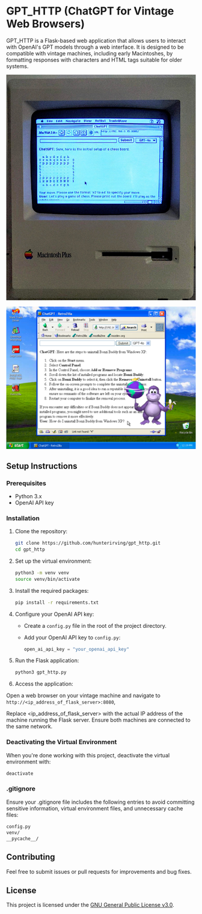 # GPT_HTTP (ChatGPT for Vintage Web Browsers)

GPT_HTTP is a Flask-based web application that allows users to interact with OpenAI's GPT models through a web interface.
It is designed to be compatible with vintage machines, including early Macintoshes, by formatting responses with characters and HTML tags suitable for older systems.

![ChatGPT client running on a vintage Macintosh Plus](readme_images/macintosh_plus.jpg)

![ChatGPT client running on Windows XP](readme_images/windows_xp.jpg)


## Setup Instructions

### Prerequisites

- Python 3.x
- OpenAI API key

### Installation

1. Clone the repository:

   ```bash
   git clone https://github.com/hunterirving/gpt_http.git
   cd gpt_http
   ```

2. Set up the virtual environment:

   ```bash
   python3 -m venv venv
   source venv/bin/activate
   ```

3. Install the required packages:

   ```bash
   pip install -r requirements.txt
   ```

4. Configure your OpenAI API key:

   - Create a `config.py` file in the root of the project directory.
   - Add your OpenAI API key to `config.py`:

     ```python
     open_ai_api_key = "your_openai_api_key"
     ```

5. Run the Flask application:

   ```bash
   python3 gpt_http.py
   ```

6. Access the application:

Open a web browser on your vintage machine and navigate to ```http://<ip_address_of_flask_server>:8080```,

Replace <ip_address_of_flask_server> with the actual IP address of the machine running the Flask server. Ensure both machines are connected to the same network.

### Deactivating the Virtual Environment

When you're done working with this project, deactivate the virtual environment with:

```bash
deactivate
```

### .gitignore

Ensure your .gitignore file includes the following entries to avoid committing sensitive information, virtual environment files, and unnecessary cache files:

```
config.py
venv/
__pycache__/
```

## Contributing

Feel free to submit issues or pull requests for improvements and bug fixes.

## License

This project is licensed under the [GNU General Public License v3.0](LICENSE.txt).